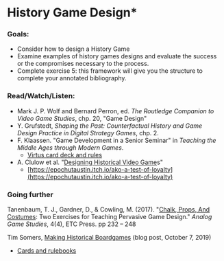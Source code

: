 # History Game Design\*

### Goals:&#x20;

* Consider how to design a History Game
* Examine examples of history games designs and evaluate the success or the compromises necessary to the process.&#x20;
* Complete exercise 5: this framework will give you the structure to complete your annotated bibliography.&#x20;

### Read/Watch/Listen:

* Mark J. P. Wolf and Bernard Perron, ed. _The Routledge Companion to Video Game Studies_, chp. 20, "Game Design"&#x20;
* Y. Grufstedt, _Shaping the Past: Counterfactual History and Game Design Practice in Digital Strategy Games_, chp. 2.
* F. Klaassen. "Game Development in a Senior Seminar" in _Teaching the Middle Ages through Modern Games_.
  * [Virtus card deck and rules](http://historygames.usask.ca/islandora/object/historygames%3A10)
* A. Clulow et al. "[Designing Historical Video Game](https://notevenpast.org/designing-historical-video-games/)s"
  * [https://epochutaustin.itch.io/ako-a-test-of-loyalty](https://epochutaustin.itch.io/ako-a-test-of-loyalty)

### Going further

Tanenbaum, T. J., Gardner, D., & Cowling, M. (2017). "[Chalk, Props, And Costumes](https://analoggamestudies.org/2017/07/2716/): Two Exercises for Teaching Pervasive Game Design." _Analog Game Studies_, 4(4), ETC Press. pp 232 – 248&#x20;

Tim Somers, [Making Historical Boardgames](https://qubpublichistory.wordpress.com/2019/10/07/making-historical-board-games/#\_ftn2) (blog post, October 7, 2019)

* [Cards and rulebooks](https://drive.google.com/drive/folders/1PKYX8NaWyutnHMbKhqsXW20L7OwrxiMr?usp=sharing)
